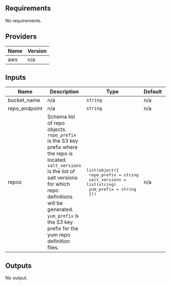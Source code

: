 <!-- BEGIN TFDOCS -->
## Requirements

No requirements.

## Providers

| Name | Version |
|------|---------|
| aws | n/a |

## Inputs

| Name | Description | Type | Default | Required |
|------|-------------|------|---------|:--------:|
| bucket\_name | n/a | `string` | n/a | yes |
| repo\_endpoint | n/a | `string` | n/a | yes |
| repos | Schema list of repo objects. `repo_prefix` is the S3 key prefix where the repo is located. `salt_versions` is the list of salt versions for which repo definitions will be generated. `yum_prefix` is the S3 key prefix for the yum repo definition files. | <pre>list(object({<br>    repo_prefix   = string<br>    salt_versions = list(string)<br>    yum_prefix    = string<br>  }))</pre> | n/a | yes |

## Outputs

No output.

<!-- END TFDOCS -->
